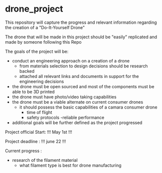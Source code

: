 # drone_project

This repository will capture the progress and relevant information regarding the creation of a "Do-It-Yourself Drone"

The drone that will be made in this project should be "easily" replicated and made by someone following this Repo


The goals of the project will be: 
- conduct an engineering approach on a creation of a drone 
     - from materials selection to design decisions should be research backed
     - attached all relevant links and documents in support for the engineering decisions
- the drone must be open sourced and most of the components must be able to be 3D printed 
- the drone must have photo/video taking capabilities
- the drone must be a viable alternate on current consumer drones
     - it should possess the basic capabilities of a camara consumer drone
        - time of flight 
        - safety protocols 
        -reliable performance
- additional goals will be further defined as the project progressed 


Project official Start:
!!! May 1st !!!

Project deadline : 
!!! june 22 !!!

Current progress :
- research of the filament material 
  - what filament type is best for drone manufacturing 
  
  
